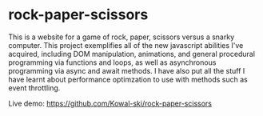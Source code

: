 # rock-paper-scissors

This is a website for a game of rock, paper, scissors versus a snarky computer. This project exemplifies all of the new javascript abilities I've acquired, including DOM manipulation, animations, and general procedural programming via functions and loops, as well as asynchronous programming via async and await methods. I have also put all the stuff I have learnt about performance optimzation to use with methods such as event throttling. 

Live demo: https://github.com/Kowal-ski/rock-paper-scissors
